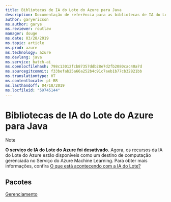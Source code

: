 ```yaml
---
title: Bibliotecas de IA do Lote do Azure para Java
description: Documentação de referência para as bibliotecas de IA do Lote para Java
author: garyericson
ms.author: garye
ms.reviewer: routlaw
manager: douge
ms.date: 03/28/2019
ms.topic: article
ms.prod: azure
ms.technology: azure
ms.devlang: java
ms.service: batch-ai
ms.openlocfilehash: 798c13012fcb87357ddb28e7d2fb2080cac40a7d
ms.sourcegitcommit: f33befab25a66a252b4c91c7aeb1b77cb32821bb
ms.translationtype: HT
ms.contentlocale: pt-BR
ms.lasthandoff: 04/18/2019
ms.locfileid: "59745144"
---
```

# <a name="azure-batch-ai-libraries-for-java"></a>Bibliotecas de IA do Lote do Azure para Java

>[!Note]
>**O serviço de IA do Lote do Azure foi desativado.** Agora, os recursos da IA do Lote do Azure estão disponíveis como um destino de computação gerenciada no Serviço do Azure Machine Learning. Para obter mais informações, confira [O que está acontecendo com a IA do Lote?](https://aka.ms/batchai-retirement)

## <a name="packages"></a>Pacotes

[Gerenciamento](/java/api/overview/azure/batchai/management)